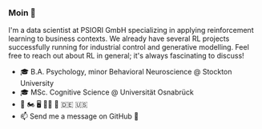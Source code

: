 ### Moin 👋

I'm a data scientist at PSIORI GmbH specializing in applying reinforcement learning to business contexts. We already have several RL projects successfully running for industrial control and generative modelling. Feel free to reach out about RL in general; it's always fascinating to discuss!

- 🎓 B.A. Psychology, minor Behavioral Neuroscience @ Stockton University
- 🎓 MSc. Cognitive Science @ Universität Osnabrück
- 🛫 🏍️ 🖥️ 🏌️‍♂️ 🍝 🇩🇪 🇺🇸
- 📫 Send me a message on GitHub 🙂
